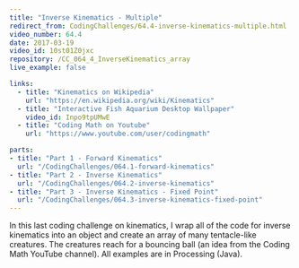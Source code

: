```yaml
---
title: "Inverse Kinematics - Multiple"
redirect_from: CodingChallenges/64.4-inverse-kinematics-multiple.html
video_number: 64.4
date: 2017-03-19
video_id: 10st01Z0jxc
repository: /CC_064_4_InverseKinematics_array
live_example: false

links:
  - title: "Kinematics on Wikipedia"
    url: "https://en.wikipedia.org/wiki/Kinematics"
  - title: "Interactive Fish Aquarium Desktop Wallpaper"
    video_id: Inpo9tpUMwE
  - title: "Coding Math on Youtube"
    url: "https://www.youtube.com/user/codingmath"

parts:
- title: "Part 1 - Forward Kinematics"
  url: "/CodingChallenges/064.1-forward-kinematics"
- title: "Part 2 - Inverse Kinematics"
  url: "/CodingChallenges/064.2-inverse-kinematics"
- title: "Part 3 - Inverse Kinematics - Fixed Point"
  url: "/CodingChallenges/064.3-inverse-kinematics-fixed-point"
---
```


In this last coding challenge on kinematics, I wrap all of the code for inverse kinematics into an object and create an array of many tentacle-like creatures. The creatures reach for a bouncing ball (an idea from the Coding Math YouTube channel). All examples are in Processing (Java).
